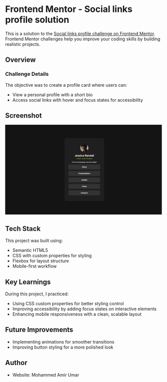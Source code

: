 # Frontend Mentor - Social links profile solution

This is a solution to the [Social links profile challenge on Frontend Mentor](https://www.frontendmentor.io/challenges/social-links-profile-UG32l9m6dQ). Frontend Mentor challenges help you improve your coding skills by building realistic projects. 


## Overview

### Challenge Details
The objective was to create a profile card where users can:

- View a personal profile with a short bio
- Access social links with hover and focus states for accessibility


## Screenshot

[![social link](https://github.com/frontdev-arch/Social-Link-Demo/blob/d1a4af896584c48e96dcb6a92d6fa518a6b349fa/127.0.0.1_5500-Social-links-profile.jpeg)](https://github.com/frontdev-arch/Social-Link-Demo/blob/d1a4af896584c48e96dcb6a92d6fa518a6b349fa/127.0.0.1_5500-Social-links-profile.jpeg)




## Tech Stack

This project was built using:

- Semantic HTML5
- CSS with custom properties for styling
- Flexbox for layout structure
- Mobile-first workflow

## Key Learnings

During this project, I practiced:

- Using CSS custom properties for better styling control
- Improving accessibility by adding focus states on interactive elements
- Enhancing mobile responsiveness with a clean, scalable layout

## Future Improvements
- Implementing animations for smoother transitions
- Improving button styling for a more polished look

## Author

- Website: Mohammed Amir Umar

